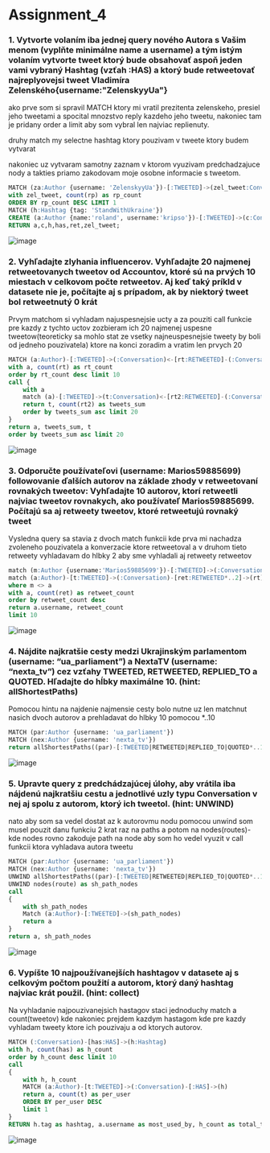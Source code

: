 # Assignment_4

### 1. Vytvorte volaním iba jednej query nového Autora s Vašim menom (vyplňte minimálne name a username) a tým istým volaním vytvorte tweet ktorý bude obsahovať aspoň jeden vami vybraný Hashtag (vzťah :HAS) a ktorý bude retweetovať najreplyovejsi tweet Vladimíra Zelenského{username:"ZelenskyyUa"}

ako prve som si spravil MATCH ktory mi vratil prezitenta zelenskeho, presiel jeho tweetami a spocital mnozstvo reply kazdeho jeho tweetu, nakoniec tam je pridany order a limit aby som vybral len najviac replienuty.

druhy match my selectne hashtag ktory pouzivam v tweete ktory budem vytvarat

nakoniec uz vytvaram samotny zaznam v ktorom vyuzivam predchadzajuce nody a takties priamo zakodovam moje osobne informacie s tweetom.

```sql
MATCH (za:Author {username: 'ZelenskyyUa'})-[:TWEETED]->(zel_tweet:Conversation)<-[rp:REPLIED_TO]-(:Conversation)
with zel_tweet, count(rp) as rp_count
ORDER BY rp_count DESC LIMIT 1
MATCH (h:Hashtag {tag: 'StandWithUkraine'})
CREATE (a:Author {name:'roland', username:'kripso'})-[:TWEETED]->(c:Conversation {content:'content with hashtag #StandWithUkraine'})-[has:HAS]->(h), (c)-[ret:RETWEETED]->(zel_tweet)
RETURN a,c,h,has,ret,zel_tweet;
```

![image](./assets/Pasted%20image%2020221123193146.png)

### 2. Vyhľadajte zlyhania influencerov. Vyhľadajte 20 najmenej retweetovanych tweetov od Accountov, ktoré sú na prvých 10 miestach v celkovom počte retweetov. Aj keď taký príkld v datasete nie je, počítajte aj s prípadom, ak by niektorý tweet bol retweetnutý 0 krát

Prvym matchom si vyhladam najuspesnejsie ucty a za pouziti call funkcie pre kazdy z tychto uctov zozbieram ich 20 najmenej uspesne tweetow(teoreticky sa mohlo stat ze vsetky najneuspesnejsie tweety by boli od jedneho pouzivatela) ktore na konci zoradim a vratim len prvych 20

```sql
MATCH (a:Author)-[:TWEETED]->(:Conversation)<-[rt:RETWEETED]-(:Conversation)
with a, count(rt) as rt_count
order by rt_count desc limit 10
call {
    with a
    match (a)-[:TWEETED]->(t:Conversation)<-[rt2:RETWEETED]-(:Conversation)
    return t, count(rt2) as tweets_sum
    order by tweets_sum asc limit 20
}
return a, tweets_sum, t
order by tweets_sum asc limit 20
```

![image](./assets/Pasted%20image%2020221123193319.png)

### 3. Odporučte používateľovi (username: Marios59885699) followovanie ďalších autorov na základe zhody v retweetovaní rovnakých tweetov: Vyhľadajte 10 autorov, ktorí retweetli najviac tweetov rovnakych, ako používateľ Marios59885699. Počítajú sa aj retweety tweetov, ktoré retweetujú rovnaký tweet

Vysledna query sa stavia z dvoch match funkcii kde prva mi nachadza zvoleneho pouzivatela a konverzacie ktore retweetoval a v druhom tieto retweety vyhladavam do hlbky 2 aby sme vyhladali aj retweety retweetov

```sql
match (m:Author {username:'Marios59885699'})-[:TWEETED]->(:Conversation)-[:RETWEETED]->(rt:Conversation)
match (a:Author)-[t:TWEETED]->(:Conversation)-[ret:RETWEETED*..2]->(rt)
where m <> a
with a, count(ret) as retweet_count
order by retweet_count desc
return a.username, retweet_count
limit 10
```

![image](./assets/Pasted%20image%2020221123193520.png)

### 4. Nájdite najkratšie cesty medzi Ukrajinským parlamentom (username: “ua_parliament”) a NextaTV (username: “nexta_tv”) cez vzťahy TWEETED, RETWEETED, REPLIED_TO a QUOTED. Hľadajte do hĺbky maximálne 10. (hint: allShortestPaths)

Pomocou hintu na najdenie najmensie cesty bolo nutne uz len matchnut nasich dvoch autorov a prehladavat do hlbky 10 pomocou *..10

```sql
MATCH (par:Author {username: 'ua_parliament'})
MATCH (nex:Author {username: 'nexta_tv'})
return allShortestPaths((par)-[:TWEETED|RETWEETED|REPLIED_TO|QUOTED*..10]-(nex))
```

![image](./assets/Pasted%20image%2020221123193548.png)

### 5. Upravte query z predchádzajúcej úlohy, aby vrátila iba nájdenú najkratšiu cestu a jednotlivé uzly typu Conversation v nej aj spolu z autorom, ktorý ich tweetol. (hint: UNWIND)

nato aby som sa vedel dostat az k autorovmu nodu pomocou unwind som musel pouzit danu funkciu 2 krat raz na paths a potom na nodes(routes)-kde nodes rovno zakoduje path na node aby som ho vedel vyuzit v call funkcii ktora vyhladava autora tweetu

```sql
MATCH (par:Author {username: 'ua_parliament'})
MATCH (nex:Author {username: 'nexta_tv'})
UNWIND allShortestPaths((par)-[:TWEETED|RETWEETED|REPLIED_TO|QUOTED*..10]-(nex)) as route
UNWIND nodes(route) as sh_path_nodes
call
{
    with sh_path_nodes
    Match (a:Author)-[:TWEETED]->(sh_path_nodes)
    return a
}
return a, sh_path_nodes
```

![image](./assets/Pasted%20image%2020221123193622.png)

### 6. Vypíšte 10 najpoužívanejších hashtagov v datasete aj s celkovým počtom použití a autorom, ktorý daný hashtag najviac krát použil. (hint: collect)

Na vyhladanie najpouzivanejsich hastagov staci jednoduchy match a count(tweetov) kde nakoniec prejdem kazdym hastagom kde pre kazdy vyhladam tweety ktore ich pouzivaju a od ktorych autorov.

```sql
MATCH (:Conversation)-[has:HAS]->(h:Hashtag)
with h, count(has) as h_count
order by h_count desc limit 10
call
{
    with h, h_count
    MATCH (a:Author)-[t:TWEETED]->(:Conversation)-[:HAS]->(h)
    return a, count(t) as per_user
    ORDER BY per_user DESC
    limit 1
}
RETURN h.tag as hashtag, a.username as most_used_by, h_count as total_times_used
```

![image](./assets/Pasted%20image%2020221123193718.png)
